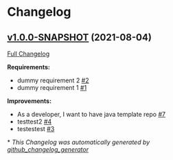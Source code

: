 # Changelog

## [v1.0.0-SNAPSHOT](https://github.com/NASA-PDS/pds-template-repo-java/tree/v1.0.0-SNAPSHOT) (2021-08-04)

[Full Changelog](https://github.com/NASA-PDS/pds-template-repo-java/compare/11104d38a2dfcb23e537dd9e8436b1d3b204d879...v1.0.0-SNAPSHOT)

**Requirements:**

- dummy requirement 2 [\#2](https://github.com/NASA-PDS/pds-template-repo-java/issues/2)
- dummy requirement 1 [\#1](https://github.com/NASA-PDS/pds-template-repo-java/issues/1)

**Improvements:**

- As a developer, I want to have java template repo [\#7](https://github.com/NASA-PDS/pds-template-repo-java/issues/7)
- testtest2 [\#4](https://github.com/NASA-PDS/pds-template-repo-java/issues/4)
- testestest [\#3](https://github.com/NASA-PDS/pds-template-repo-java/issues/3)



\* *This Changelog was automatically generated by [github_changelog_generator](https://github.com/github-changelog-generator/github-changelog-generator)*
